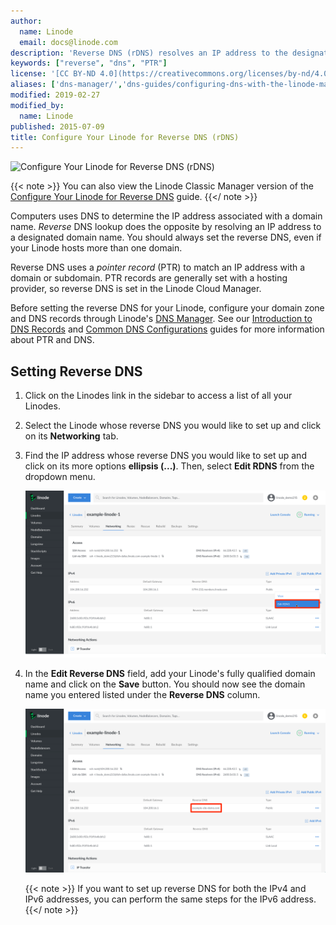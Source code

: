 ```yaml
---
author:
  name: Linode
  email: docs@linode.com
description: 'Reverse DNS (rDNS) resolves an IP address to the designated domain name. This guide will teach you how to set it up.'
keywords: ["reverse", "dns", "PTR"]
license: '[CC BY-ND 4.0](https://creativecommons.org/licenses/by-nd/4.0)'
aliases: ['dns-manager/','dns-guides/configuring-dns-with-the-linode-manager/','networking/dns/setting-reverse-dns/','networking/Setting-Up-Reverse-DNS-Lookup/','networking/configure-your-linode-for-reverse-dns/']
modified: 2019-02-27
modified_by:
  name: Linode
published: 2015-07-09
title: Configure Your Linode for Reverse DNS (rDNS)
---
```


![Configure Your Linode for Reverse DNS (rDNS)](configure-your-linode-reverse-dns.jpg)

{{< note >}}
You can also view the Linode Classic Manager version of the [Configure Your Linode for Reverse DNS](/docs/networking/dns/configure-your-linode-for-reverse-dns-classic-manager/) guide.
{{</ note >}}

Computers uses DNS to determine the IP address associated with a domain name. *Reverse* DNS lookup does the opposite by resolving an IP address to a designated domain name. You should always set the reverse DNS, even if your Linode hosts more than one domain.

Reverse DNS uses a *pointer record* (PTR) to match an IP address with a domain or subdomain. PTR records are generally set with a hosting provider, so reverse DNS is set in the Linode Cloud Manager.

Before setting the reverse DNS for your Linode, configure your domain zone and DNS records through Linode's [DNS Manager](/docs/platform/manager/dns-manager-new-manager/). See our [Introduction to DNS Records](/docs/networking/dns/dns-records-an-introduction/) and [Common DNS Configurations](/docs/networking/dns/common-dns-configurations/) guides for more information about PTR and DNS.

## Setting Reverse DNS

1. Click on the Linodes link in the sidebar to access a list of all your Linodes.

1. Select the Linode whose reverse DNS you would like to set up and click on its **Networking** tab.

1. Find the IP address whose reverse DNS you would like to set up and click on its more options **ellipsis (...)**. Then, select **Edit RDNS** from the dropdown menu.

    ![Selecting reverse DNS](rdns-edit-select.png)

1. In the **Edit Reverse DNS** field, add your Linode's fully qualified domain name and click on the **Save** button. You should now see the domain name you entered listed under the **Reverse DNS** column.

    ![Selecting reverse DNS](rdns-set-success.png)

    {{< note >}}
  If you want to set up reverse DNS for both the IPv4 and IPv6 addresses, you can perform the same steps for the IPv6 address.
    {{</ note >}}
